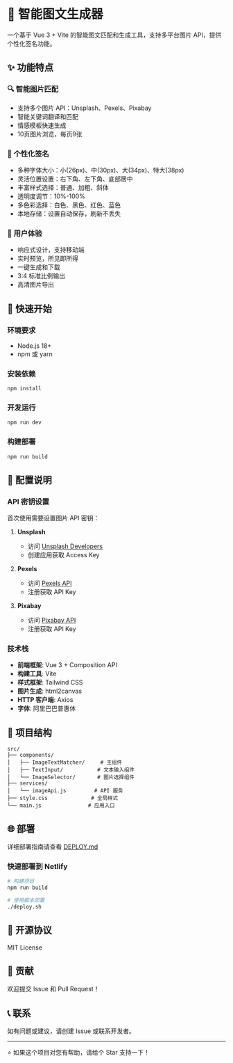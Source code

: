 # 🎨 智能图文生成器

一个基于 Vue 3 + Vite 的智能图文匹配和生成工具，支持多平台图片 API，提供个性化签名功能。

## ✨ 功能特点

### 🔍 智能图片匹配
- 支持多个图片 API：Unsplash、Pexels、Pixabay
- 智能关键词翻译和匹配
- 情感模板快速生成
- 10页图片浏览，每页9张

### 🎨 个性化签名
- 多种字体大小：小(26px)、中(30px)、大(34px)、特大(38px)
- 灵活位置设置：右下角、左下角、底部居中
- 丰富样式选择：普通、加粗、斜体
- 透明度调节：10%-100%
- 多色彩选择：白色、黑色、红色、蓝色
- 本地存储：设置自动保存，刷新不丢失

### 📱 用户体验
- 响应式设计，支持移动端
- 实时预览，所见即所得
- 一键生成和下载
- 3:4 标准比例输出
- 高清图片导出

## 🚀 快速开始

### 环境要求
- Node.js 18+
- npm 或 yarn

### 安装依赖
```bash
npm install
```

### 开发运行
```bash
npm run dev
```

### 构建部署
```bash
npm run build
```

## 🔧 配置说明

### API 密钥设置
首次使用需要设置图片 API 密钥：

1. **Unsplash**
   - 访问 [Unsplash Developers](https://unsplash.com/developers)
   - 创建应用获取 Access Key

2. **Pexels**
   - 访问 [Pexels API](https://www.pexels.com/api/)
   - 注册获取 API Key

3. **Pixabay**
   - 访问 [Pixabay API](https://pixabay.com/api/docs/)
   - 注册获取 API Key

### 技术栈
- **前端框架**: Vue 3 + Composition API
- **构建工具**: Vite
- **样式框架**: Tailwind CSS
- **图片生成**: html2canvas
- **HTTP 客户端**: Axios
- **字体**: 阿里巴巴普惠体

## 📁 项目结构

```
src/
├── components/
│   ├── ImageTextMatcher/     # 主组件
│   ├── TextInput/           # 文本输入组件
│   └── ImageSelector/       # 图片选择组件
├── services/
│   └── imageApi.js         # API 服务
├── style.css              # 全局样式
└── main.js               # 应用入口
```

## 🌐 部署

详细部署指南请查看 [DEPLOY.md](./DEPLOY.md)

### 快速部署到 Netlify
```bash
# 构建项目
npm run build

# 使用脚本部署
./deploy.sh
```

## 📄 开源协议

MIT License

## 🤝 贡献

欢迎提交 Issue 和 Pull Request！

## 📞 联系

如有问题或建议，请创建 Issue 或联系开发者。

---

⭐ 如果这个项目对您有帮助，请给个 Star 支持一下！